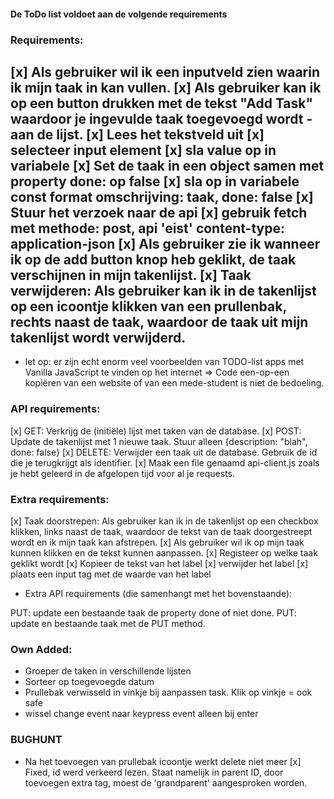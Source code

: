 #### De ToDo list voldoet aan de volgende requirements

### Requirements:

[x] Als gebruiker wil ik een inputveld zien waarin ik mijn taak in kan vullen.
[x] Als gebruiker kan ik op een button drukken met de tekst "Add Task" waardoor je ingevulde taak toegevoegd wordt - aan de lijst.
  [x] Lees het tekstveld uit
    [x] selecteer input element
    [x] sla value op in variabele
  [x] Set de taak in een object samen met property done: op false
    [x] sla op in variabele const format omschrijving: taak, done: false
  [x] Stuur het verzoek naar de api
    [x] gebruik fetch met methode: post, api 'eist' content-type: application-json
[x] Als gebruiker zie ik wanneer ik op de add button knop heb geklikt, de taak verschijnen in mijn takenlijst.
[x] Taak verwijderen: Als gebruiker kan ik in de takenlijst op een icoontje klikken van een prullenbak, rechts naast de taak, waardoor de taak uit mijn takenlijst wordt verwijderd.
  - 

- let op: er zijn echt enorm veel voorbeelden van TODO-list apps met Vanilla JavaScript te vinden op het internet ⇒ Code een-op-een kopiëren van een website of van een mede-student is niet de bedoeling.

### API requirements:
[x] GET: Verkrijg de (initiële) lijst met taken van de database.
[x] POST: Update de takenlijst met 1 nieuwe taak. Stuur alleen {description: "blah", done: false} 
[x] DELETE: Verwijder een taak uit de database. Gebruik de id die je terugkrijgt als identifier.
[x] Maak een file genaamd api-client.js zoals je hebt geleerd in de afgelopen tijd voor al je requests.

### Extra requirements:

[x] Taak doorstrepen: Als gebruiker kan ik in de takenlijst op een checkbox klikken, links naast de taak, waardoor de tekst van de taak doorgestreept wordt en ik mijn taak kan afstrepen.
[x] Als gebruiker wil ik op mijn taak kunnen klikken en de tekst kunnen aanpassen.
  [x] Registeer op welke taak geklikt wordt
  [x] Kopieer de tekst van het label
  [x] verwijder het label
  [x] plaats een input tag met de waarde van het label
- Extra API requirements (die samenhangt met het bovenstaande):

PUT: update een bestaande taak de property done of niet done.
PUT: update en bestaande taak met de PUT method.

### Own Added:
- Groeper de taken in verschillende lijsten
- Sorteer op toegevoegde datum
- Prullebak verwisseld in vinkje bij aanpassen task. Klik op vinkje = ook safe
- wissel change event naar keypress event alleen bij enter


### BUGHUNT
- Na het toevoegen van prullebak icoontje werkt delete niet meer
  [x] Fixed, id werd verkeerd lezen. Staat namelijk in parent ID, door toevoegen extra tag, moest de 'grandparent' aangesproken worden.
